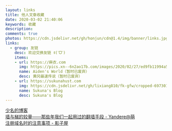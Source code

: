 ```yaml
---
layout: links
title: 他人文章收藏
date: 2020-03-02 21:40:06
keywords: 收藏
description: 
comments: true
photos: https://cdn.jsdelivr.net/gh/honjun/cdn@1.4/img/banner/links.jpg
links:
  - group: 友链
    desc: 欢迎交换友链 ꉂ(ˊᗜˋ)
    items:
    - url: https://麻衣.com
      img: https://pics.xn--6n2ao17b.com/images/2020/02/27/ed9fb11994a5937a3c24e1d7584f68e9.png
      name: Aiden's World（暂时已废弃）
      desc: 黄冈最速传说（暂时已废弃）
    - url: https://sukunahust.com
      img: https://cdn.jsdelivr.net/gh/lixiang810/fk-gfw/cropped-697301d8a960cba8.jpg
      name: Sukuna's Blog
      desc: Sukuna's Blog
---
```


[少名的博客](http://sukunahust.com)  
[墙与梯的较量——那些年我们一起用过的翻墙手段 - Yandere@萌](https://blog.yandere.moe/moe/gfw-vs-proxy/97.html)  
[注册域名时的注意事项 - 影子屋](https://blog.bgme.me/posts/precautions-for-registering-domains/)
